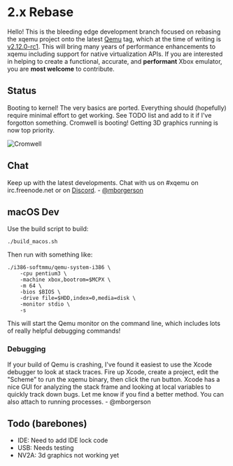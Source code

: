 2.x Rebase
==========

Hello! This is the bleeding edge development branch focused on rebasing the
xqemu project onto the latest [Qemu](https://github.com/qemu/qemu) tag, which
at the time of writing is
[v2.12.0-rc1](https://github.com/qemu/qemu/tree/v2.12.0-rc1). This will bring
many years of performance enhancements to xqemu including support for native
virtualization APIs. If you are interested in helping to create a functional,
accurate, and **performant** Xbox emulator, you are **most welcome** to
contribute.

Status
------
Booting to kernel! The very basics are ported. Everything should (hopefully)
require minimal effort to get working. See TODO list and add to it if I've
forgotton something. Cromwell is booting! Getting 3D graphics running is now
top priority.

![Cromwell](https://cdn.discordapp.com/attachments/428359372842991616/429166779651325973/Screen_Shot_2018-03-29_at_11.34.46_PM.png)

Chat
----
Keep up with the latest developments. Chat with us on #xqemu on irc.freenode.net or on [Discord](https://discord.gg/WxJPPyz). - [@mborgerson](https://github.com/mborgerson)

macOS Dev
---------
Use the build script to build:

	./build_macos.sh
	
Then run with something like:
	
	./i386-softmmu/qemu-system-i386 \
		-cpu pentium3 \
		-machine xbox,bootrom=$MCPX \
		-m 64 \
		-bios $BIOS \
		-drive file=$HDD,index=0,media=disk \
		-monitor stdio \
		-s

This will start the Qemu monitor on the command line, which includes lots of
really helpful debugging commands!

### Debugging

If your build of Qemu is crashing, I've found it easiest to use the Xcode
debugger to look at stack traces. Fire up Xcode, create a project, edit the
"Scheme" to run the xqemu binary, then click the run button. Xcode has a nice
GUI for analyzing the stack frame and looking at local variables to quickly
track down bugs. Let me know if you find a better method. You can also attach
to running processes. - @mborgerson

Todo (barebones)
----------------
* IDE: Need to add IDE lock code
* USB: Needs testing
* NV2A: 3d graphics not working yet
